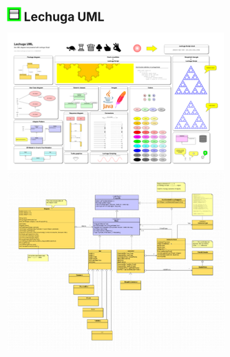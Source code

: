 # ![alt text](src/main/resources/org/homs/lechugauml/lechuga-uml.png) Lechuga UML

![alt text](lechugauml-showcase.png)
![alt text](lechugauml-white-paper.png)

